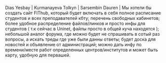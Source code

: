 Dias Yesbay |
Kurmanayeva Tolkyn |
Sarsembin Dauren |
          Мы хотели бы создать сайт FIThub, который будет включать в себя полное расписание студентов и всех преподавателей кбту; перечень свободных кабинетов; более удобное распределение файлов/линков и просто инфы для студентов ( т.к сейчас в Uninet, файлы просто в общей куча находятся ); небольшой аналог форума, где можно будет не спрашивать в сотый раз вопросы, а искать треды где уже были данны ответы;  будет доска для новостей и объявление от администраций; можно дать инфу по времени/месте работ определенных центров/институтов и может быть карту, удобную для первашей.
